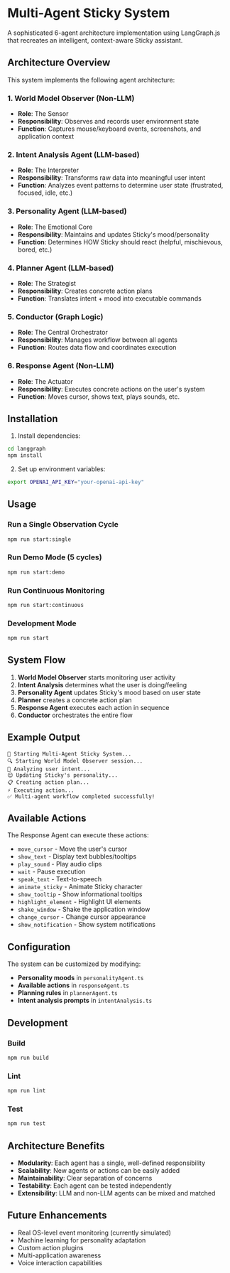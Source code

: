 # Multi-Agent Sticky System

A sophisticated 6-agent architecture implementation using LangGraph.js that recreates an intelligent, context-aware Sticky assistant.

## Architecture Overview

This system implements the following agent architecture:

### 1. **World Model Observer** (Non-LLM)
- **Role**: The Sensor
- **Responsibility**: Observes and records user environment state
- **Function**: Captures mouse/keyboard events, screenshots, and application context

### 2. **Intent Analysis Agent** (LLM-based)
- **Role**: The Interpreter  
- **Responsibility**: Transforms raw data into meaningful user intent
- **Function**: Analyzes event patterns to determine user state (frustrated, focused, idle, etc.)

### 3. **Personality Agent** (LLM-based)
- **Role**: The Emotional Core
- **Responsibility**: Maintains and updates Sticky's mood/personality
- **Function**: Determines HOW Sticky should react (helpful, mischievous, bored, etc.)

### 4. **Planner Agent** (LLM-based)
- **Role**: The Strategist
- **Responsibility**: Creates concrete action plans
- **Function**: Translates intent + mood into executable commands

### 5. **Conductor** (Graph Logic)
- **Role**: The Central Orchestrator
- **Responsibility**: Manages workflow between all agents
- **Function**: Routes data flow and coordinates execution

### 6. **Response Agent** (Non-LLM)
- **Role**: The Actuator
- **Responsibility**: Executes concrete actions on the user's system
- **Function**: Moves cursor, shows text, plays sounds, etc.

## Installation

1. Install dependencies:
```bash
cd langgraph
npm install
```

2. Set up environment variables:
```bash
export OPENAI_API_KEY="your-openai-api-key"
```

## Usage

### Run a Single Observation Cycle
```bash
npm run start:single
```

### Run Demo Mode (5 cycles)
```bash
npm run start:demo
```

### Run Continuous Monitoring
```bash
npm run start:continuous
```

### Development Mode
```bash
npm run start
```

## System Flow

1. **World Model Observer** starts monitoring user activity
2. **Intent Analysis** determines what the user is doing/feeling
3. **Personality Agent** updates Sticky's mood based on user state
4. **Planner** creates a concrete action plan
5. **Response Agent** executes each action in sequence
6. **Conductor** orchestrates the entire flow

## Example Output

```
🚀 Starting Multi-Agent Sticky System...
🔍 Starting World Model Observer session...
🧠 Analyzing user intent...
😊 Updating Sticky's personality...
📋 Creating action plan...
⚡ Executing action...
✅ Multi-agent workflow completed successfully!
```

## Available Actions

The Response Agent can execute these actions:

- `move_cursor` - Move the user's cursor
- `show_text` - Display text bubbles/tooltips  
- `play_sound` - Play audio clips
- `wait` - Pause execution
- `speak_text` - Text-to-speech
- `animate_sticky` - Animate Sticky character
- `show_tooltip` - Show informational tooltips
- `highlight_element` - Highlight UI elements
- `shake_window` - Shake the application window
- `change_cursor` - Change cursor appearance
- `show_notification` - Show system notifications

## Configuration

The system can be customized by modifying:

- **Personality moods** in `personalityAgent.ts`
- **Available actions** in `responseAgent.ts` 
- **Planning rules** in `plannerAgent.ts`
- **Intent analysis prompts** in `intentAnalysis.ts`

## Development

### Build
```bash
npm run build
```

### Lint
```bash
npm run lint
```

### Test
```bash
npm run test
```

## Architecture Benefits

- **Modularity**: Each agent has a single, well-defined responsibility
- **Scalability**: New agents or actions can be easily added
- **Maintainability**: Clear separation of concerns
- **Testability**: Each agent can be tested independently
- **Extensibility**: LLM and non-LLM agents can be mixed and matched

## Future Enhancements

- Real OS-level event monitoring (currently simulated)
- Machine learning for personality adaptation
- Custom action plugins
- Multi-application awareness
- Voice interaction capabilities